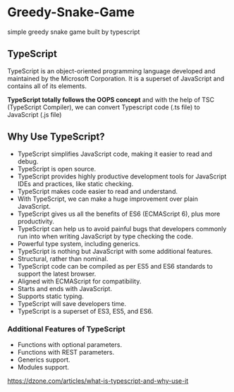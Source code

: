 # Greedy-Snake-Game
simple greedy snake game built by typescript



## TypeScript

TypeScript is an object-oriented programming language developed and maintained by the Microsoft Corporation. It is a superset of JavaScript and contains all of its elements.

**TypeScript totally follows the OOPS concept** and with the help of TSC (TypeScript Compiler), we can convert Typescript code (.ts file) to JavaScript (.js file)



## Why Use TypeScript?

- TypeScript simplifies JavaScript code, making it easier to read and debug.
- TypeScript is open source.
- TypeScript provides highly productive development tools for JavaScript IDEs and practices, like static checking.
- TypeScript makes code easier to read and understand.
- With TypeScript, we can make a huge improvement over plain JavaScript.
- TypeScript gives us all the benefits of ES6 (ECMAScript 6), plus more productivity.
- TypeScript can help us to avoid painful bugs that developers commonly run into when writing JavaScript by type checking the code.
- Powerful type system, including generics.
- TypeScript is nothing but JavaScript with some additional features.
- Structural, rather than nominal.
- TypeScript code can be compiled as per ES5 and ES6 standards to support the latest browser.
- Aligned with ECMAScript for compatibility.
- Starts and ends with JavaScript.
- Supports static typing.
- TypeScript will save developers time.
- TypeScript is a superset of ES3, ES5, and ES6.

### Additional Features of TypeScript

- Functions with optional parameters.
- Functions with REST parameters.
- Generics support.
- Modules support.



https://dzone.com/articles/what-is-typescript-and-why-use-it
